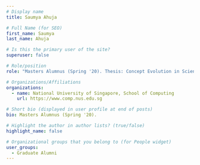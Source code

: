 ```yaml
---
# Display name
title: Saumya Ahuja

# Full Name (for SEO) 
first_name: Saumya
last_name: Ahuja

# Is this the primary user of the site?
superuser: false

# Role/position
role: "Masters Alumnus (Spring '20). Thesis: Concept Evolution in Scientific Literature."

# Organizations/Affiliations
organizations:
  - name: National University of Singapore, School of Computing
    url: https://www.comp.nus.edu.sg

# Short bio (displayed in user profile at end of posts)
bio: Masters Alumnus (Spring '20). 

# Highlight the author in author lists? (true/false)
highlight_name: false

# Organizational groups that you belong to (for People widget)
user_groups:
  - Graduate Alumni
---
```


